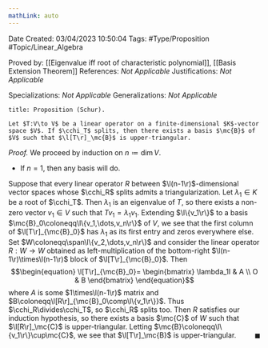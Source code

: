 ```yaml
---
mathLink: auto
---
```


<div class="topSpace"></div>

Date Created: 03/04/2023 10:50:04
Tags: #Type/Proposition #Topic/Linear_Algebra

Proved by: [[Eigenvalue iff root of characteristic polynomial]], [[Basis Extension Theorem]]
References: <i>Not Applicable</i>
Justifications: <i>Not Applicable</i>

Specializations: <i>Not Applicable</i>
Generalizations: <i>Not Applicable</i>

``` ad-Proposition
title: Proposition (Schur).

Let $T:V\to V$ be a linear operator on a finite-dimensional $K$-vector space $V$. If $\cchi_T$ splits, then there exists a basis $\mc{B}$ of $V$ such that $\l[T\r]_\mc{B}$ is upper-triangular.

```

<i>Proof.</i> We proceed by induction on $n\coloneqq\dim V$.
* If $n=1$, then any basis will do.

Suppose that every linear operator $R$ between $\l(n-1\r)$-dimensional vector spaces whose $\cchi_R$ splits admits a triangularization. Let $\lambda_1\in K$ be a root of $\cchi_T$. Then $\lambda_1$ is an eigenvalue of $T$, so there exists a non-zero vector $v_1\in V$ such that $Tv_1=\lambda_1v_1$. Extending $\l\{v_1\r\}$ to a basis $\mc{B}_0\coloneqq\l\{v_1,\dots,v_n\r\}$ of $V$, we see that the first column of $\l[T\r]_{\mc{B}_0}$ has $\lambda_1$ as its first entry and zeros everywhere else. Set $W\coloneqq\span\l\{v_2,\dots,v_n\r\}$ and consider the linear operator $R:W\to W$ obtained as left-multiplication of the bottom-right $\l(n-1\r)\times\l(n-1\r)$ block of $\l[T\r]_{\mc{B}_0}$. Then
$$\begin{equation}
    \l[T\r]_{\mc{B}_0}=
    \begin{bmatrix}
        \lambda_1I & A \\
        O & B
    \end{bmatrix}
\end{equation}$$
where $A$ is some $1\times\l(n-1\r)$ matrix and $B\coloneqq\l[R\r]_{\mc{B}_0\comp\l\{v_1\r\}}$. Thus $\cchi_R\divides\cchi_T$, so $\cchi_R$ splits too. Then $R$ satisfies our induction hypothesis, so there exists a basis $\mc{C}$ of $W$ such that $\l[R\r]_\mc{C}$ is upper-triangular. Letting $\mc{B}\coloneqq\l\{v_1\r\}\cup\mc{C}$, we see that $\l[T\r]_\mc{B}$ is upper-triangular.<span style="float:right;">$\blacksquare$</span>
